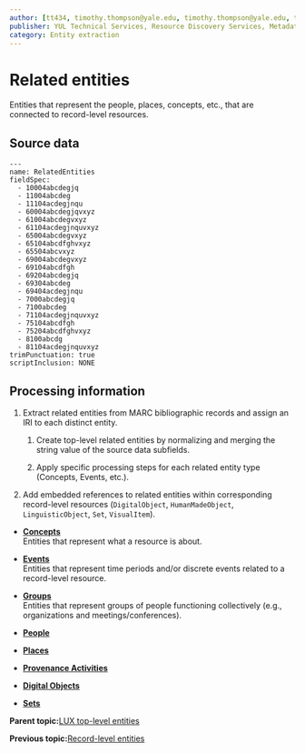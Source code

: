 ```yaml
---
author: [tt434, timothy.thompson@yale.edu, timothy.thompson@yale.edu, tt434]
publisher: YUL Technical Services, Resource Discovery Services, Metadata Services Unit
category: Entity extraction
---
```


# Related entities

Entities that represent the people, places, concepts, etc., that are connected to record-level resources.

## Source data

```
---
name: RelatedEntities
fieldSpec:
  - 10004abcdegjq
  - 11004abcdeg
  - 11104acdegjnqu
  - 60004abcdegjqvxyz
  - 61004abcdegvxyz
  - 61104acdegjnquvxyz
  - 65004abcdegvxyz
  - 65104abcdfghvxyz 
  - 65504abcvxyz
  - 69004abcdegvxyz
  - 69104abcdfgh
  - 69204abcdegjq
  - 69304abcdeg
  - 69404acdegjnqu
  - 7000abcdegjq
  - 7100abcdeg
  - 71104acdegjnquvxyz
  - 75104abcdfgh
  - 75204abcdfghvxyz  
  - 8100abcdg
  - 81104acdegjnquvxyz
trimPunctuation: true
scriptInclusion: NONE
```

## Processing information

1.  Extract related entities from MARC bibliographic records and assign an IRI to each distinct entity.

    1.  Create top-level related entities by normalizing and merging the string value of the source data subfields.

    2.  Apply specific processing steps for each related entity type \(Concepts, Events, etc.\).

2.  Add embedded references to related entities within corresponding record-level resources \(`DigitalObject`, `HumanMadeObject`, `LinguisticObject`, `Set`, `VisualItem`\).


-   **[Concepts](../concepts/concepts.md)**  
Entities that represent what a resource is about.
-   **[Events](../concepts/events.md)**  
Entities that represent time periods and/or discrete events related to a record-level resource.
-   **[Groups](../concepts/groups.md)**  
Entities that represent groups of people functioning collectively \(e.g., organizations and meetings/conferences\).
-   **[People](../concepts/people.md)**  

-   **[Places](../concepts/places.md)**  

-   **[Provenance Activities](../concepts/provenance_activities.md)**  

-   **[Digital Objects](../concepts/related_digital_objects.md)**  

-   **[Sets](../concepts/related_sets.md)**  


**Parent topic:**[LUX top-level entities](../concepts/lux_top-level_entities.md)

**Previous topic:**[Record-level entities](../concepts/record_level_entities.md)

